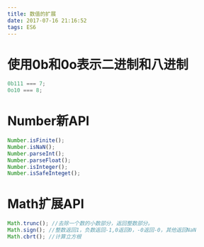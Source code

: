 ```yaml
---
title: 数值的扩展
date: 2017-07-16 21:16:52
tags: ES6
---
```





# 使用0b和0o表示二进制和八进制

<!-- more -->

```js
0b111 === 7;
0o10 === 8;
```

# Number新API

```js
Number.isFinite();
Number.isNaN();
Number.parseInt();
Number.parseFloat();
Number.isInteger();
Number.isSafeInteget();
```

# Math扩展API

```js
Math.trunc(); //去除一个数的小数部分，返回整数部分。
Math.sign(); //整数返回1，负数返回-1,0返回0，-0返回-0，其他返回NaN
Math.cbrt(); //计算立方根

```

